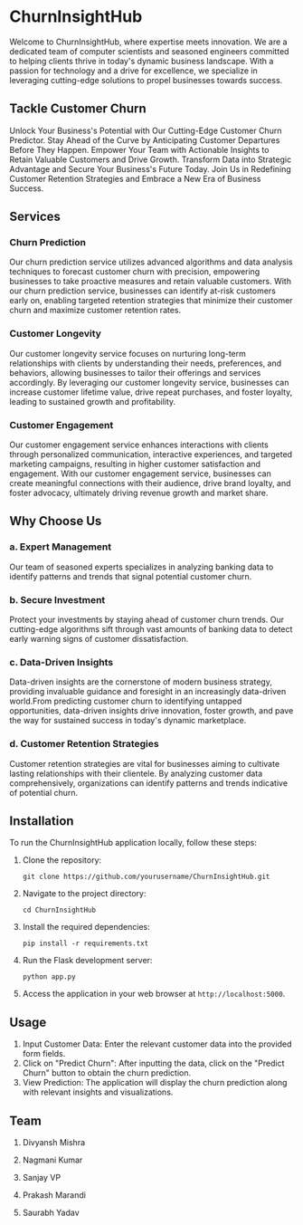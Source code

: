 # ChurnInsightHub

Welcome to ChurnInsightHub, where expertise meets innovation. We are a dedicated team of computer scientists and seasoned engineers committed to helping clients thrive in today's dynamic business landscape. With a passion for technology and a drive for excellence, we specialize in leveraging cutting-edge solutions to propel businesses towards success.

## Tackle Customer Churn

Unlock Your Business's Potential with Our Cutting-Edge Customer Churn Predictor. Stay Ahead of the Curve by Anticipating Customer Departures Before They Happen. Empower Your Team with Actionable Insights to Retain Valuable Customers and Drive Growth. Transform Data into Strategic Advantage and Secure Your Business's Future Today. Join Us in Redefining Customer Retention Strategies and Embrace a New Era of Business Success.

## Services

### Churn Prediction

Our churn prediction service utilizes advanced algorithms and data analysis techniques to forecast customer churn with precision, empowering businesses to take proactive measures and retain valuable customers. With our churn prediction service, businesses can identify at-risk customers early on, enabling targeted retention strategies that minimize their customer churn and maximize customer retention rates.

### Customer Longevity

Our customer longevity service focuses on nurturing long-term relationships with clients by understanding their needs, preferences, and behaviors, allowing businesses to tailor their offerings and services accordingly. By leveraging our customer longevity service, businesses can increase customer lifetime value, drive repeat purchases, and foster loyalty, leading to sustained growth and profitability.

### Customer Engagement

Our customer engagement service enhances interactions with clients through personalized communication, interactive experiences, and targeted marketing campaigns, resulting in higher customer satisfaction and engagement. With our customer engagement service, businesses can create meaningful connections with their audience, drive brand loyalty, and foster advocacy, ultimately driving revenue growth and market share.


## Why Choose Us

### a. Expert Management

Our team of seasoned experts specializes in analyzing banking data to identify patterns and trends that signal potential customer churn.

### b. Secure Investment

Protect your investments by staying ahead of customer churn trends. Our cutting-edge algorithms sift through vast amounts of banking data to detect early warning signs of customer dissatisfaction.

### c. Data-Driven Insights

Data-driven insights are the cornerstone of modern business strategy, providing invaluable guidance and foresight in an increasingly data-driven world.From predicting customer churn to identifying untapped opportunities, data-driven insights drive innovation, foster growth, and pave the way for sustained success in today's dynamic marketplace.

### d. Customer Retention Strategies

Customer retention strategies are vital for businesses aiming to cultivate lasting relationships with their clientele. By analyzing customer data comprehensively, organizations can identify patterns and trends indicative of potential churn.


## Installation

To run the ChurnInsightHub application locally, follow these steps:

1. Clone the repository:

   ```
   git clone https://github.com/yourusername/ChurnInsightHub.git
   ```

2. Navigate to the project directory:

   ```
   cd ChurnInsightHub
   ```

3. Install the required dependencies:

   ```
   pip install -r requirements.txt
   ```

4. Run the Flask development server:

   ```
   python app.py
   ```

5. Access the application in your web browser at `http://localhost:5000`.

## Usage

1. Input Customer Data: Enter the relevant customer data into the provided form fields.
2. Click on "Predict Churn": After inputting the data, click on the "Predict Churn" button to obtain the churn prediction.
3. View Prediction: The application will display the churn prediction along with relevant insights and visualizations.


## Team

1. Divyansh Mishra

2. Nagmani Kumar

3. Sanjay VP

4. Prakash Marandi

5. Saurabh Yadav

